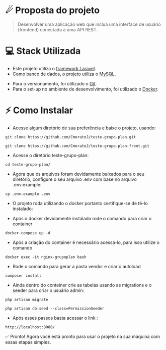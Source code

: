 # ☄ Proposta do projeto
> Desenvolver uma aplicação web que inclua uma interface de usuário (frontend)
> conectada à uma API REST.

# 💻 Stack Utilizada

- Este projeto utiliza o [framework Laravel](https://laravel.com).
- Como banco de dados, o projeto utiliza o [MySQL](https://www.mysql.com).
<!-- - Para os testes, é utilizado o [PHPUnit](https://phpunit.de). -->
- Para o versionamento, foi utilizado o [Git](https://git-scm.com).
- Para o set-up no ambiente de desenvolvimento, foi utilizado o [Docker](https://www.docker.com).
<!-- - Para o servidor de e-mail, foram utilizadas as Notifications e as Queues do próprio laravel para gerar a fila de envio. -->

# ⚡️ Como Instalar

- Acesse algum diretório de sua preferência e baixe o projeto, usando:
```
git clone https://github.com/CmoratoJ/teste-grupo-plan.git
```
```
git clone https://github.com/CmoratoJ/teste-grupo-plan-front.git
```
- Acesse o diretório teste-grupo-plan:
```
cd teste-grupo-plan/  
```
- Agora que os arquivos foram devidamente baixados para o seu diretório, configure o seu arquivo .env com base no arquivo .env.example:
```
cp .env.example .env
```
- O projeto roda utilizando o docker portanto certifique-se de tê-lo instalado:

- Após o docker devidamente instalado rode o comando para criar o container
```
docker-compose up -d
```
- Após a criação do container é necessário acessá-lo, para isso utilize o comando
```
docker exec -it nginx-grupoplan bash
```
- Rode o comando para gerar a pasta vendor e criar o autoload
```
composer install
```
- Ainda dentro do conteiner crie as tabelas usando as migrations e o seeder para criar o usuário admin:
```
php artisan migrate
```
```
php artisan db:seed --class=PermissionSeeder
```
- Após esses passos basta acessar o link :
```
http://localhost:8080/
```

✅ Pronto! Agora você está pronto para usar o projeto na sua máquina com essas etapas simples.